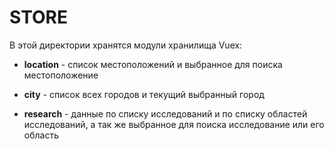 # STORE

В этой директории хранятся модули хранилища Vuex:

- **location** - список местоположений и выбранное для поиска местоположение

- **city** - список всех городов и текущий выбранный город

- **research** - данные по списку исследований и по списку областей исследований, а так же выбранное для поиска исследование или его область
